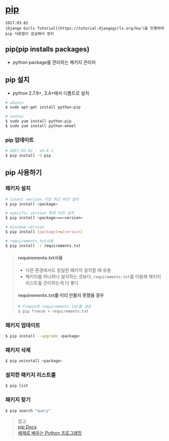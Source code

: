 # [pip](https://pip.pypa.io/en/stable/)
```
2017.03.02  
[Django Girls Tutorial](https://tutorial.djangogirls.org/ko/)을 진행하며 pip 사용법이 궁금해서 정리  
```

## pip(pip installs packages)
* python package를 관리하는 패키지 관리자

## pip 설치
* python 2.7.9+, 3.4+에서 디폴트로 설치
```sh
# ubuntu
$ sudo apt-get install python-pip

# centos
$ sudo yum install python-pip
$ sudo yum install python-wheel
```

### pip 업데이트
```sh
# 2017.03.02 - v9.0.1
$ pip install -U pip
```

## pip 사용하기

### 패키지 설치
```sh
# latest version 가장 최근 버전 설치
$ pip install <package>

# specific version 특정 버전 설치
$ pip install <package>==<version>

# minimum version 
$ pip install [package]>=[versuin]

# requirements.txt사용
$ pip install -r requirements.txt
```

> #### requirements.txt사용  
> * 다른 환경에서도 동일한 패키지 설치할 때 유용
> * 패키지를 하나하나 설치하는 것보다, `requirements.txt`를 이용해 패키지 리스트를 관리하는게 더 좋다
> #### requirements.txt를 미리 만들지 못했을 경우
> ```sh
> # freeze로 requirements.txt를 생성
> $ pip freeze > requirements.txt
> ```

### 패키지 업데이트
```sh
$ pip install --upgrade <package>
```

### 패키지 삭제
```sh
$ pip uninstall <package>
```

### 설치한 패키지 리스트를
```sh
$ pip list
```

### 패키지 찾기
```sh
$ pip search "query"
```

> 참고  
[pip Docs](https://pip.pypa.io/en/stable/#)  
[예제로 배우는 Python 프로그래밍](http://pythonstudy.xyz/python/article/503-pip-%ED%8C%A8%ED%82%A4%EC%A7%80-%EA%B4%80%EB%A6%AC%EC%9E%90)